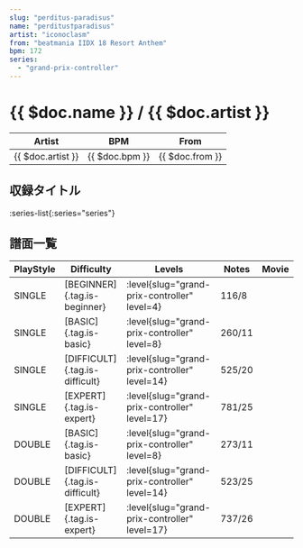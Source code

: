 ```yaml
---
slug: "perditus-paradisus"
name: "perditus†paradisus"
artist: "iconoclasm"
from: "beatmania IIDX 18 Resort Anthem"
bpm: 172
series:
  - "grand-prix-controller"
---
```


# {{ $doc.name }} / {{ $doc.artist }}

|Artist|BPM|From|
|------|---|----|
|{{ $doc.artist }}|{{ $doc.bpm }}|{{ $doc.from }}|

## 収録タイトル

:series-list{:series="series"}

## 譜面一覧

|PlayStyle|Difficulty|Levels|Notes|Movie|
|---------|----------|------|-----|-----|
|SINGLE|[BEGINNER]{.tag.is-beginner}|<div class="field is-grouped is-grouped-multiline"> :level{slug="grand-prix-controller" level=4}</div>|116/8||
|SINGLE|[BASIC]{.tag.is-basic}|<div class="field is-grouped is-grouped-multiline"> :level{slug="grand-prix-controller" level=8}</div>|260/11||
|SINGLE|[DIFFICULT]{.tag.is-difficult}|<div class="field is-grouped is-grouped-multiline"> :level{slug="grand-prix-controller" level=14}</div>|525/20||
|SINGLE|[EXPERT]{.tag.is-expert}|<div class="field is-grouped is-grouped-multiline"> :level{slug="grand-prix-controller" level=17}</div>|781/25||
|DOUBLE|[BASIC]{.tag.is-basic}|<div class="field is-grouped is-grouped-multiline"> :level{slug="grand-prix-controller" level=8}</div>|273/11||
|DOUBLE|[DIFFICULT]{.tag.is-difficult}|<div class="field is-grouped is-grouped-multiline"> :level{slug="grand-prix-controller" level=14}</div>|523/25||
|DOUBLE|[EXPERT]{.tag.is-expert}|<div class="field is-grouped is-grouped-multiline"> :level{slug="grand-prix-controller" level=17}</div>|737/26||
